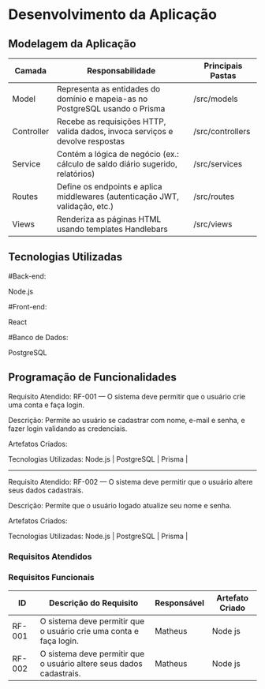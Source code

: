 
# Desenvolvimento da Aplicação

## Modelagem da Aplicação
| Camada     | Responsabilidade                                                                 | Principais Pastas       |
|------------|-----------------------------------------------------------------------------------|--------------------------|
| Model      | Representa as entidades do domínio e mapeia-as no PostgreSQL usando o Prisma     | /src/models              |
| Controller | Recebe as requisições HTTP, valida dados, invoca serviços e devolve respostas    | /src/controllers         |
| Service    | Contém a lógica de negócio (ex.: cálculo de saldo diário sugerido, relatórios)   | /src/services            |
| Routes     | Define os endpoints e aplica middlewares (autenticação JWT, validação, etc.)     | /src/routes              |
| Views      | Renderiza as páginas HTML usando templates Handlebars                            | /src/views               |



## Tecnologias Utilizadas

#Back-end:

Node.js

#Front-end:

React

#Banco de Dados:

PostgreSQL


## Programação de Funcionalidades

Requisito Atendido: RF-001 — O sistema deve permitir que o usuário crie uma conta e faça login.

Descrição: Permite ao usuário se cadastrar com nome, e-mail e senha, e fazer login validando as credenciais.

Artefatos Criados:



Tecnologias Utilizadas: Node.js | PostgreSQL | Prisma |


------------------------------------------------------------------------------------------------------------------------
Requisito Atendido: RF-002 — O sistema deve permitir que o usuário altere seus dados cadastrais.

Descrição: Permite que o usuário logado atualize seu nome e senha.

Artefatos Criados:


Tecnologias Utilizadas: Node.js | PostgreSQL | Prisma |


### Requisitos Atendidos



### Requisitos Funcionais

|ID    | Descrição do Requisito | Responsável | Artefato Criado |
|------|------------------------|------------|-----------------|
|RF-001| O sistema deve permitir que o usuário crie uma conta e faça login.| Matheus | Node js|
|RF-002| O sistema deve permitir que o usuário altere seus dados cadastrais. | Matheus| Node js |


